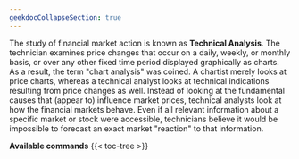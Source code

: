 ```yaml
---
geekdocCollapseSection: true
---
```


The study of financial market action is known as **Technical Analysis**. The technician examines price changes that occur on a daily, weekly, or monthly basis, or over any other fixed time period displayed graphically as charts. As a result, the term "chart analysis" was coined. A chartist merely looks at price charts, whereas a technical analyst looks at technical indications resulting from price changes as well. Instead of looking at the fundamental causes that (appear to) influence market prices, technical analysts look at how the financial markets behave. Even if all relevant information about a specific market or stock were accessible, technicians believe it would be impossible to forecast an exact market "reaction" to that information.

**Available commands**
{{< toc-tree >}}

